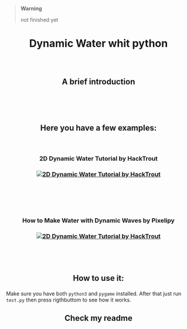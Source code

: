 
>__Warning__ 
> <p> not finished yet </p>



<h1>
  <p align="center">
    Dynamic Water whit python
  </p>
</h1>

<br>

<h2>
  <p align="center">
    A brief introduction
  </p>
</h2>

<br>
<br>
<br>





<h2>
  <p align="center">
     Here you have a few examples:
  </p>
</h2>

<br>



<!-- first video -->
<h3>
  <p align="center">
     2D Dynamic Water Tutorial by HackTrout
  </p>
</h3>

<h3 align="center">
  
  [![2D Dynamic Water Tutorial by HackTrout](https://img.youtube.com/vi/2UlWRWVszWs/0.jpg)](http://www.youtube.com/watch?v=2UlWRWVszWs)
<h3>

  <!-- secon video-->
 
<br>
<br>
<br>
  
<h3>
  <p align="center">
     How to Make Water with Dynamic Waves by Pixelipy
  </p>
</h3>

<h3 align="center">
  
  [![2D Dynamic Water Tutorial by HackTrout](https://img.youtube.com/vi/RXIRkou021U/0.jpg)](http://www.youtube.com/watch?v=RXIRkou021U)
<h3>
  
  <!-- the simulation-->
  
  
  
  

<br>
<br>
<h2>
  <p align="center">
    How to use it:
  </p>
</h2>

Make sure you have both `python3` and `pygame` installed. After that just run `test.py` then press rigthbuttom to see how it works.
  


<h2>
  <p align="center">
    Check my readme
  </p>
</h2>


